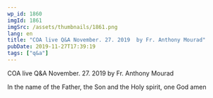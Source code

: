 ```yaml
---
wp_id: 1860
imgId: 1861
imgSrc: /assets/thumbnails/1861.png
lang: en
title: "COA live Q&A November. 27. 2019  by Fr. Anthony Mourad"
pubDate: 2019-11-27T17:39:19
tags: ["q&a"]
---
```


<!-- page: 6 -->

<p>COA live Q&amp;A November. 27. 2019 by Fr. Anthony Mourad</p>
<p>In the name of the Father, the Son and the Holy spirit, one God amen</p>
